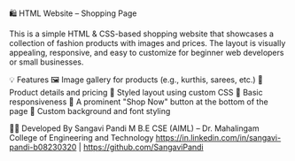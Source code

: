 🛍️ HTML Website – Shopping Page

This is a simple HTML & CSS-based shopping website that showcases a collection of fashion products with images and prices. The layout is visually appealing, responsive, and easy to customize for beginner web developers or small businesses.

💡 Features
🖼️ Image gallery for products (e.g., kurthis, sarees, etc.)
🛒 Product details and pricing
🎨 Styled layout using custom CSS
📱 Basic responsiveness
🔘 A prominent "Shop Now" button at the bottom of the page
🎀 Custom background and font styling

👩‍💻 Developed By
Sangavi Pandi M
B.E CSE (AIML) – Dr. Mahalingam College of Engineering and Technology
https://in.linkedin.com/in/sangavi-pandi-b08230320 | https://github.com/SangaviPandi


